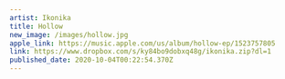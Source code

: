 ```yaml
---
artist: Ikonika
title: Hollow
new_image: /images/hollow.jpg
apple_link: https://music.apple.com/us/album/hollow-ep/1523757805
link: https://www.dropbox.com/s/ky84bo9dobxq48g/ikonika.zip?dl=1
published_date: 2020-10-04T00:22:54.370Z
---
```


